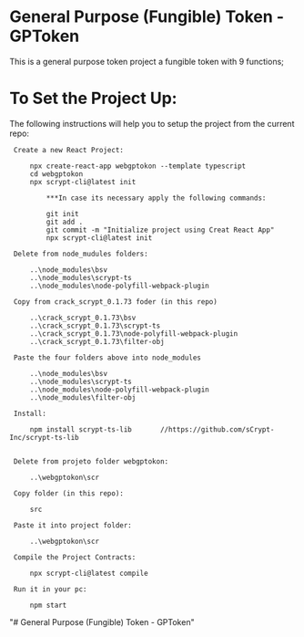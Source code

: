 # General Purpose (Fungible) Token - GPToken

This is a general purpose token project a fungible token with 9 functions;

# To Set the Project Up:

The following instructions will help you to setup the project from the current repo:

   ```
	Create a new React Project:

		npx create-react-app webgptokon --template typescript
		cd webgptokon
		npx scrypt-cli@latest init

			***In case its necessary apply the following commands:

			git init
			git add .
			git commit -m "Initialize project using Creat React App"
			npx scrypt-cli@latest init

	Delete from node_mudules folders:

		..\node_modules\bsv
		..\node_modules\scrypt-ts
		..\node_modules\node-polyfill-webpack-plugin   

	Copy from crack_scrypt_0.1.73 foder (in this repo)

		..\crack_scrypt_0.1.73\bsv
		..\crack_scrypt_0.1.73\scrypt-ts
		..\crack_scrypt_0.1.73\node-polyfill-webpack-plugin
		..\crack_scrypt_0.1.73\filter-obj   
  
	Paste the four folders above into node_modules

		..\node_modules\bsv
		..\node_modules\scrypt-ts
		..\node_modules\node-polyfill-webpack-plugin
		..\node_modules\filter-obj

	Install:

		npm install scrypt-ts-lib		//https://github.com/sCrypt-Inc/scrypt-ts-lib


	Delete from projeto folder webgptokon:

		..\webgptokon\scr

	Copy folder (in this repo):

		src

	Paste it into project folder:

		..\webgptokon\scr   

	Compile the Project Contracts:

		npx scrypt-cli@latest compile

	Run it in your pc:

		npm start   

   ```

"# General Purpose (Fungible) Token - GPToken" 
